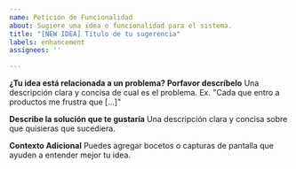 ```yaml
---
name: Petición de Funcionalidad
about: Sugiere una idea o funcionalidad para el sistema.
title: "[NEW IDEA] Título de tu sugerencia"
labels: enhancement
assignees: ''

---
```


**¿Tu idea está relacionada a un problema? Porfavor descríbelo**
Una descripción clara y concisa de cual es el problema. Ex. "Cada que entro a productos me frustra que [...]"

**Describe la solución que te gustaría**
Una descripción clara y concisa sobre que quisieras que sucediera.

**Contexto Adicional**
Puedes agregar bocetos o capturas de pantalla que ayuden a entender mejor tu idea.

